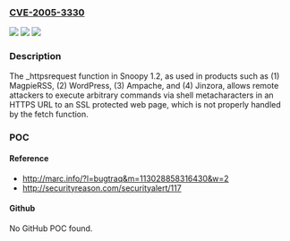 ### [CVE-2005-3330](https://cve.mitre.org/cgi-bin/cvename.cgi?name=CVE-2005-3330)
![](https://img.shields.io/static/v1?label=Product&message=n%2Fa&color=blue)
![](https://img.shields.io/static/v1?label=Version&message=n%2Fa&color=blue)
![](https://img.shields.io/static/v1?label=Vulnerability&message=n%2Fa&color=brighgreen)

### Description

The _httpsrequest function in Snoopy 1.2, as used in products such as (1) MagpieRSS, (2) WordPress, (3) Ampache, and (4) Jinzora, allows remote attackers to execute arbitrary commands via shell metacharacters in an HTTPS URL to an SSL protected web page, which is not properly handled by the fetch function.

### POC

#### Reference
- http://marc.info/?l=bugtraq&m=113028858316430&w=2
- http://securityreason.com/securityalert/117

#### Github
No GitHub POC found.

